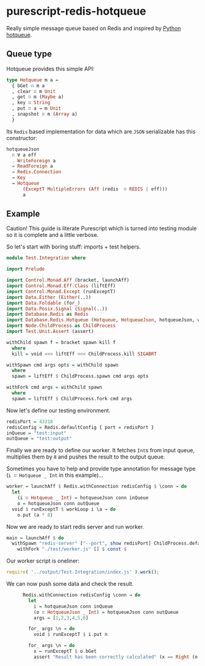 # purescript-redis-hotqueue

Really simple message queue based on Redis and inspired by [Python hotqueue](https://github.com/richardhenry/hotqueue).

## Queue type

Hotqueue provides this simple API:

   ``` purescript
   type Hotqueue m a =
     { bGet ∷ m a
     , clear ∷ m Unit
     , get ∷ m (Maybe a)
     , key ∷ String
     , put ∷ a → m Unit
     , snapshot ∷ m (Array a)
     }
   ```

Its `Redis` based implementation for data which are `JSON` serializable has this constructor:

   ``` purescript
   hotqueueJson
     ∷ ∀ a eff
     . WriteForeign a
     ⇒ ReadForeign a
     ⇒ Redis.Connection
     → Key
     → Hotqueue
         (ExceptT MultipleErrors (Aff (redis  ∷ REDIS | eff)))
         a
   ```

## Example

Caution! This guide is literate Purescript which is turned into testing module so it is complete and a little verbose.

So let's start with boring stuff: imports + test helpers.

``` purescript
module Test.Integration where

import Prelude

import Control.Monad.Aff (bracket, launchAff)
import Control.Monad.Eff.Class (liftEff)
import Control.Monad.Except (runExceptT)
import Data.Either (Either(..))
import Data.Foldable (for_)
import Data.Posix.Signal (Signal(..))
import Database.Redis as Redis
import Database.Redis.Hotqueue (Hotqueue, HotqueueJson, hotqueueJson, workLoop)
import Node.ChildProcess as ChildProcess
import Test.Unit.Assert (assert)

withChild spawn f = bracket spawn kill f
  where
  kill = void <<< liftEff <<< ChildProcess.kill SIGABRT

withSpawn cmd args opts = withChild spawn
  where
  spawn = liftEff $ ChildProcess.spawn cmd args opts

withFork cmd args = withChild spawn
  where
  spawn = liftEff $ ChildProcess.fork cmd args
```

Now let's define our testing environment.

``` purescript
redisPort = 43218
redisConfig = Redis.defaultConfig { port = redisPort }
inQueue = "test:input"
outQueue = "test:output"
```

Finally we are ready to define our worker. It fetches `Int`s from input queue, multiplies them by `8` and pushes the result to the output queue.

Sometimes you have to help and provide type annotation for message type (`i ∷ Hotqueue _ Int` in this example)...


``` purescript
worker = launchAff $ Redis.withConnection redisConfig $ \conn → do
  let
    (i ∷ Hotqueue _ Int) = hotqueueJson conn inQueue
    o = hotqueueJson conn outQueue
  void $ runExceptT $ workLoop i \a → do
    o.put (a * 8)
```

Now we are ready to start redis server and run worker.

``` purescript
main = launchAff $ do
  withSpawn "redis-server" ["--port", show redisPort] ChildProcess.defaultSpawnOptions $ const $
    withFork "./test/worker.js" [] $ const $

```

Our worker script is oneliner:

   ```javascript
   require( '../output/Test.Integration/index.js' ).work();
   ```

We can now push some data and check the result.

``` purescript
      Redis.withConnection redisConfig \conn → do
        let
          i = hotqueueJson conn inQueue
          (o ∷ HotqueueJson _ Int) = hotqueueJson conn outQueue
          args = [1,2,3,4,5,6]

        for_ args \n → do
          void $ runExceptT $ i.put n

        for_ args \n → do
          x ← runExceptT $ o.bGet
          assert "Result has been correctly calculated" (x == Right (n * 8))
```

